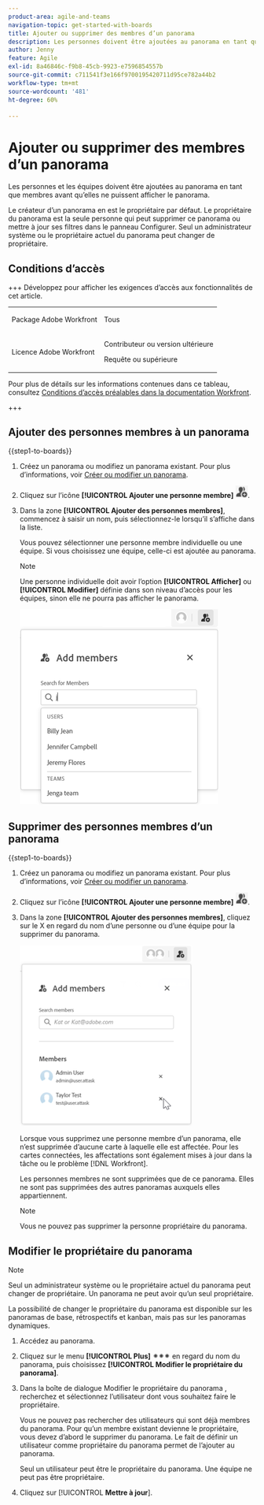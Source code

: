```yaml
---
product-area: agile-and-teams
navigation-topic: get-started-with-boards
title: Ajouter ou supprimer des membres d’un panorama
description: Les personnes doivent être ajoutées au panorama en tant que membres avant qu’elles ne puissent afficher le panorame et être affectées aux cartes.
author: Jenny
feature: Agile
exl-id: 8a46846c-f9b8-45cb-9923-e7596854557b
source-git-commit: c711541f3e166f9700195420711d95ce782a44b2
workflow-type: tm+mt
source-wordcount: '481'
ht-degree: 60%

---
```


# Ajouter ou supprimer des membres d’un panorama

Les personnes et les équipes doivent être ajoutées au panorama en tant que membres avant qu’elles ne puissent afficher le panorama.

Le créateur d’un panorama en est le propriétaire par défaut. Le propriétaire du panorama est la seule personne qui peut supprimer ce panorama ou mettre à jour ses filtres dans le panneau Configurer. Seul un administrateur système ou le propriétaire actuel du panorama peut changer de propriétaire.

## Conditions d’accès

+++ Développez pour afficher les exigences d’accès aux fonctionnalités de cet article.

<table style="table-layout:auto"> 
 <col> 
 <col> 
 <tbody> 
  <tr> 
   <td role="rowheader">Package Adobe Workfront</td> 
   <td> <p>Tous</p> </td> 
  </tr> 
  <tr> 
   <td role="rowheader">Licence Adobe Workfront</td> 
   <td> 
   <p>Contributeur ou version ultérieure</p> 
   <p>Requête ou supérieure</p>
   </td> 
  </tr> 
 </tbody> 
</table>

Pour plus de détails sur les informations contenues dans ce tableau, consultez [Conditions d’accès préalables dans la documentation Workfront](/help/quicksilver/administration-and-setup/add-users/access-levels-and-object-permissions/access-level-requirements-in-documentation.md).

+++

## Ajouter des personnes membres à un panorama

{{step1-to-boards}}

1. Créez un panorama ou modifiez un panorama existant. Pour plus d’informations, voir [Créer ou modifier un panorama](../../agile/get-started-with-boards/create-edit-board.md).
1. Cliquez sur l’icône **[!UICONTROL Ajouter une personne membre]** ![Ajouter des personnes membres](assets/boards-addmember-spectrum-25x25.png).
1. Dans la zone **[!UICONTROL Ajouter des personnes membres]**, commencez à saisir un nom, puis sélectionnez-le lorsqu’il s’affiche dans la liste.

   Vous pouvez sélectionner une personne membre individuelle ou une équipe. Si vous choisissez une équipe, celle-ci est ajoutée au panorama.

   >[!NOTE]
   >
   >Une personne individuelle doit avoir l’option **[!UICONTROL Afficher]** ou **[!UICONTROL Modifier]** définie dans son niveau d’accès pour les équipes, sinon elle ne pourra pas afficher le panorama.


   ![Ajout de personnes membres au panorama](assets/boards-add-members.png)

## Supprimer des personnes membres d’un panorama

{{step1-to-boards}}

1. Créez un panorama ou modifiez un panorama existant. Pour plus d’informations, voir [Créer ou modifier un panorama](../../agile/get-started-with-boards/create-edit-board.md).
1. Cliquez sur l’icône **[!UICONTROL Ajouter une personne membre]** ![Ajouter des personnes membres](assets/boards-addmember-spectrum-25x25.png).
1. Dans la zone **[!UICONTROL Ajouter des personnes membres]**, cliquez sur le X en regard du nom d’une personne ou d’une équipe pour la supprimer du panorama.

   ![Suppression d’une personne membre du panorama](assets/boards-remove-member-from-board-350x367.png)

   Lorsque vous supprimez une personne membre d’un panorama, elle n’est supprimée d’aucune carte à laquelle elle est affectée. Pour les cartes connectées, les affectations sont également mises à jour dans la tâche ou le problème [!DNL Workfront].

   Les personnes membres ne sont supprimées que de ce panorama. Elles ne sont pas supprimées des autres panoramas auxquels elles appartiennent.

   >[!NOTE]
   >
   >Vous ne pouvez pas supprimer la personne propriétaire du panorama.

## Modifier le propriétaire du panorama

>[!NOTE]
>
>Seul un administrateur système ou le propriétaire actuel du panorama peut changer de propriétaire. Un panorama ne peut avoir qu’un seul propriétaire.
>
>La possibilité de changer le propriétaire du panorama est disponible sur les panoramas de base, rétrospectifs et kanban, mais pas sur les panoramas dynamiques.

1. Accédez au panorama.
1. Cliquez sur le menu **[!UICONTROL Plus]** ![Plus](assets/more-icon-spectrum.png) en regard du nom du panorama, puis choisissez **[!UICONTROL Modifier le propriétaire du panorama]**.
1. Dans la boîte de dialogue Modifier le propriétaire du panorama , recherchez et sélectionnez l’utilisateur dont vous souhaitez faire le propriétaire.

   Vous ne pouvez pas rechercher des utilisateurs qui sont déjà membres du panorama. Pour qu’un membre existant devienne le propriétaire, vous devez d’abord le supprimer du panorama. Le fait de définir un utilisateur comme propriétaire du panorama permet de l’ajouter au panorama.

   Seul un utilisateur peut être le propriétaire du panorama. Une équipe ne peut pas être propriétaire.

1. Cliquez sur [!UICONTROL **Mettre à jour**].
